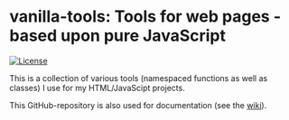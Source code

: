 # vanilla-tools: Tools for web pages - based upon pure JavaScript

[![License](https://img.shields.io/badge/License-Apache%202.0-blue.svg)](http://www.apache.org/licenses/LICENSE-2.0.html)

This is a collection of various tools (namespaced functions as well as classes) I use for my HTML/JavaScipt projects.

This GitHub-repository is also used for documentation (see the [wiki](https://github.com/Suppenhuhn79/vanilla-tools/wiki)).
